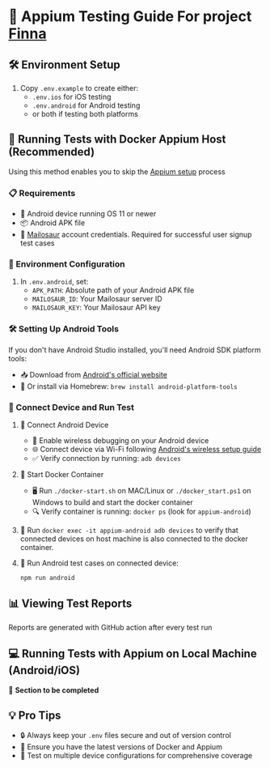 # 🚀 Appium Testing Guide For project [Finna](https://www.finnahq.com/)

## 🛠️ Environment Setup

1. Copy `.env.example` to create either:
   - `.env.ios` for iOS testing
   - `.env.android` for Android testing
   - or both if testing both platforms

## 🐳 Running Tests with Docker Appium Host (Recommended)
Using this method enables you to skip the [Appium setup](https://webdriver.io/docs/appium/) process

### 📋 Requirements
- 🤖 Android device running OS 11 or newer
- 📦 Android APK file
- 📨 [Mailosaur](https://mailosaur.com/) account credentials. Required for successful user signup test cases

### 🔧 Environment Configuration
1. In `.env.android`, set:
   - `APK_PATH`: Absolute path of your Android APK file
   - `MAILOSAUR_ID`: Your Mailosaur server ID
   - `MAILOSAUR_KEY`: Your Mailosaur API key

### 🛠️ Setting Up Android Tools
If you don't have Android Studio installed, you'll need Android SDK platform tools:
- 📥 Download from [Android's official website](https://developer.android.com/tools/releases/platform-tools)
- 🍺 Or install via Homebrew: `brew install android-platform-tools`

### 🔌 Connect Device and Run Test

1. 📱 Connect Android Device
   - 📶 Enable wireless debugging on your Android device
   - 🌐 Connect device via Wi-Fi following [Android's wireless setup guide](https://developer.android.com/tools/adb#wireless-android11-command-line)
   - ✅ Verify connection by running: `adb devices`

2. 🚢 Start Docker Container
   - 🖥️ Run `./docker-start.sh` on MAC/Linux or `./docker_start.ps1` on Windows to build and start the docker container
   - 🔍 Verify container is running: `docker ps` (look for `appium-android`)

3. 🔗 Run `docker exec -it appium-android adb devices` to verify that connected devices on host machine
   is also connected to the docker container.

4. 🧪 Run Android test cases on connected device:
   ```shell
   npm run android
   ```

## 📊 Viewing Test Reports
Reports are generated with GitHub action after every test run

## 💻 Running Tests with Appium on Local Machine (Android/iOS)
🚧 **Section to be completed**

## 💡 Pro Tips
- 🔒 Always keep your `.env` files secure and out of version control
- 🔄 Ensure you have the latest versions of Docker and Appium
- 📱 Test on multiple device configurations for comprehensive coverage